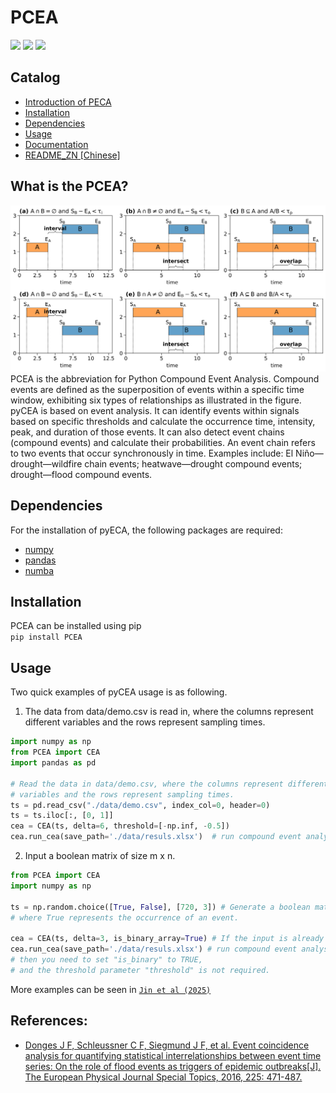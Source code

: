 # PCEA
[![](https://img.shields.io/badge/Host-pyCEA%2FREADME-orange)](https://github.com/Koni2020/pyCEA/blob/master/README.md)
![](https://img.shields.io/badge/Python-3.10-blue)
![](https://img.shields.io/badge/Status-Building-green)
## Catalog
- [Introduction of PECA](#what-is-the-pycea)
- [Installation](#installation)
- [Dependencies](#dependencies)
- [Usage](#usage)
- [Documentation](readme/DOCUMENTATION_CN.md)
- [README_ZN [Chinese]](readme/README_CN.md)
## What is the PCEA?
![compound events relationship](./readme/compound_events_relationship.svg)
PCEA is the abbreviation for Python Compound Event Analysis. 
Compound events are defined as the superposition of events within a specific time window, exhibiting six types of relationships as illustrated in the figure.
pyCEA is based on event analysis. It can identify events within signals based on specific thresholds and calculate the occurrence time, intensity, peak, and duration of those events. 
It can also detect event chains (compound events) and calculate their probabilities. An event chain refers to two events that occur synchronously in time. 
Examples include: El Niño—drought—wildfire chain events; heatwave—drought compound events; drought—flood compound events.
## Dependencies
For the installation of pyECA, the following packages are required:
* [numpy](https://numpy.org/)
* [pandas]()
* [numba]()

## Installation
PCEA can be installed using pip\
```pip install PCEA```
## Usage
Two quick examples of pyCEA usage is as following. 
1. The data from data/demo.csv is read in, 
where the columns represent different variables and the rows represent sampling times.

```python
import numpy as np
from PCEA import CEA
import pandas as pd

# Read the data in data/demo.csv, where the columns represent different 
# variables and the rows represent sampling times.
ts = pd.read_csv("./data/demo.csv", index_col=0, header=0)
ts = ts.iloc[:, [0, 1]]
cea = CEA(ts, delta=6, threshold=[-np.inf, -0.5])
cea.run_cea(save_path='./data/resuls.xlsx')  # run compound event analysis
```
2. Input a boolean matrix of size m x n.

```python
from PCEA import CEA
import numpy as np

ts = np.random.choice([True, False], [720, 3]) # Generate a boolean matrix, 
# where True represents the occurrence of an event.

cea = CEA(ts, delta=3, is_binary_array=True) # If the input is already a boolean matrix,
cea.run_cea(save_path='./data/resuls.xlsx') # run compound event analysis
# then you need to set "is_binary" to TRUE, 
# and the threshold parameter "threshold" is not required.
```
More examples can be seen in [`Jin et al (2025)`](tutorial/compound_event_analysis.ipynb)

## References:
* [Donges J F, Schleussner C F, Siegmund J F, et al. Event coincidence analysis for quantifying statistical interrelationships between event time series: On the role of flood events as triggers of epidemic outbreaks[J]. The European Physical Journal Special Topics, 2016, 225: 471-487.](https://link.springer.com/article/10.1140/epjst/e2015-50233-y)